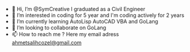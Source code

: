- 👋 Hi, I’m @SymCreative I graduated as a Civil Engineer
- 👀 I’m interested in coding for 5 year and I'm coding actively for 2 years
- 🌱 I’m currently learning AutoLisp AutoCAD VBA and GoLang
- 💞️ I’m looking to collaborate on GoLang
- 📫 How to reach me ? Here my email adress ahmetsalihcozel@gmail.com

<!---
SymCreative/SymCreative is a ✨ special ✨ repository because its `README.md` (this file) appears on your GitHub profile.
You can click the Preview link to take a look at your changes.
--->

